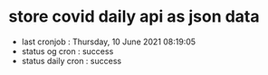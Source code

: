 # store covid daily api as json data

- last cronjob : Thursday, 10 June 2021 08:19:05
- status og cron : success
- status daily cron : success
      
      